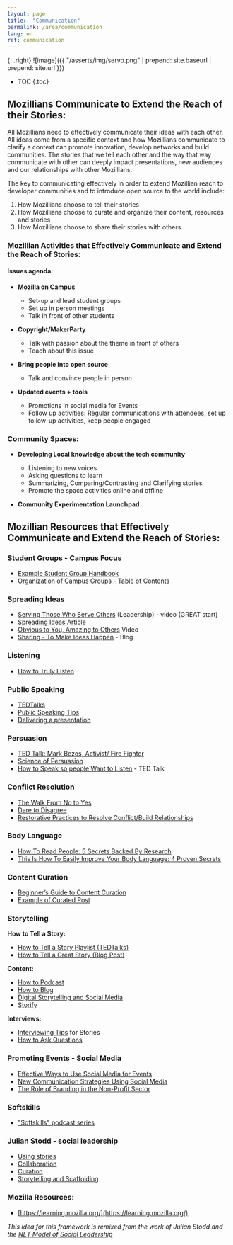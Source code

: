 ```yaml
---
layout: page
title:  "Communication"
permalink: /area/communication
lang: en
ref: communication
---
```


{: .right}
![image]({{ "/asserts/img/servo.png" | prepend: site.baseurl | prepend: site.url }})

* TOC
{:toc}

## Mozillians Communicate to Extend the Reach of their Stories:

All Mozillians need to effectively communicate their ideas with each other. All ideas come from a specific context and how Mozillians communicate to clarify a context can promote innovation, develop networks and build communities. The stories that we tell each other and the way that way communicate with other can deeply impact presentations, new audiences and our relationships with other Mozillians.

The key to communicating effectively in order to extend Mozillian reach to developer communities and to introduce open source to the world include:

1. How Mozillians choose to tell their stories
2. How Mozillians choose to curate and organize their content, resources and stories
3. How Mozillians choose to share their stories with others.

### Mozillian Activities that Effectively Communicate and Extend the Reach of Stories:

#### Issues agenda:

* **Mozilla on Campus**
  * Set-up and lead student groups
  * Set up in person meetings
  * Talk in front of other students


* **Copyright/MakerParty**
  * Talk with passion about the theme in front of others
  * Teach about this issue


* **Bring people into open source**
  * Talk and convince people in person


* **Updated events + tools**
  * Promotions in social media for Events
  * Follow up activities: Regular communications with attendees, set up follow-up activities, keep people engaged


### Community Spaces:

* **Developing Local knowledge about the tech community**
  * Listening to new voices
  * Asking questions to learn
  * Summarizing, Comparing/Contrasting and Clarifying stories
  * Promote the space activities online and offline


* **Community Experimentation Launchpad**

## Mozillian Resources that Effectively Communicate and Extend the Reach of Stories:

### Student Groups - Campus Focus

* [Example Student Group Handbook](http://www.aresearchguide.com/3tips.html)
* [Organization of Campus Groups - Table of Contents](https://docs.google.com/document/d/1GjuTjgIBXT_BQJIqfYSI0NArstP_PhPHMd2zKbJf91E/edit)

### Spreading Ideas

* [Serving Those Who Serve Others](https://www.youtube.com/watch?v=_8-dhTodlKI) (Leadership) - video (GREAT start)
* [Spreading Ideas Article](http://ssir.org/articles/entry/four_ways_to_spread_ideas)
* [Obvious to You, Amazing to Others](https://www.youtube.com/watch?v=xcmI5SSQLmE) Video
* [Sharing - To Make Ideas Happen](http://99u.com/articles/5549/share-to-make-ideas-happen) - Blog

### Listening

* [How to Truly Listen](https://www.youtube.com/watch?v=IU3V6zNER4g)

### Public Speaking

* [TEDTalks](http://www.inc.com/ss/jeff-haden/20-public-speaking-tips-best-ted-talks)
* [Public Speaking Tips](http://www.aresearchguide.com/3tips.html)
* [Delivering a presentation](https://www.youtube.com/watch?v=dEDcc0aCjaA)

### Persuasion

* [TED Talk: Mark Bezos, Activist/ Fire Fighter](https://www.ted.com/speakers/mark_bezos)
* [Science of Persuasion](https://www.youtube.com/watch?v=cFdCzN7RYbw)
* [How to Speak so people Want to Listen](https://www.youtube.com/watch?v=eIho2S0ZahI) - TED Talk

### Conflict Resolution

* [The Walk From No to Yes](https://www.ted.com/talks/william_ury?language=en)
* [Dare to Disagree](https://www.ted.com/talks/margaret_heffernan_dare_to_disagree?language=en)
* [Restorative Practices to Resolve Conflict/Build Relationships ](https://www.youtube.com/watch?v=wcLuVeHlrSs)

### Body Language

* [How To Read People: 5 Secrets Backed By Research](http://www.bakadesuyo.com/2016/06/how-to-read-people-2/)
* [This Is How To Easily Improve Your Body Language: 4 Proven Secrets](http://www.bakadesuyo.com/2016/07/body-language/?utm_source=%22Barking+Up+The+Wrong+Tree%22+Weekly+Newsletter&utm_campaign=9911631e61-blang_7_3_2016&utm_medium=email&utm_term=0_78d4c08a64-9911631e61-57709961)

### Content Curation

* [Beginner’s Guide to Content Curation](https://blog.hootsuite.com/beginners-guide-to-content-curation/)
* [Example of Curated Post](http://www.curata.com/blog/content-curation-the-art-of-a-curated-post-infographic/)

### Storytelling

**How to Tell a Story:**

* [How to Tell a Story Playlist (TEDTalks)](https://www.ted.com/playlists/62/how_to_tell_a_story)
* [How to Tell a Great Story (Blog Post)](http://www.wikihow.com/Tell-a-Great-Story)

**Content:**

* [How to Podcast](https://docs.google.com/document/d/1QW5bFDJEi8Txix0jVsxjAaci88m00FNTfKaS-sM0VgI/edit)
* [How to Blog](http://www.bloggingbasics101.com/how-do-i-start-a-blog/)
* [Digital Storytelling and Social Media](https://www.postplanner.com/digital-storytelling-techniques-secret-sauce-social-media/)
* [Storify](https://storify.com/)

**Interviews:**

* [Interviewing Tips](http://j-school.jrn.msu.edu/kc/lessons/interviewing-on-the-environment-beat/interviewing-tips/) for Stories
* [How to Ask Questions](http://www.lifehack.org/articles/communication/how-amazingly-good-asking-questions.html)

### Promoting Events - Social Media
* [Effective Ways to Use Social Media for Events](http://www.curata.com/blog/11-effective-ways-to-use-social-media-to-promote-your-content/)
* [New Communication Strategies Using Social Media](http://www.ncjw.org/media/PDFs/ConventionWorkshops/New%20Comm%20Strategies%20%20Using%20Social%20Media%20to%20Plan%20and%20Market%20Your%20Event.pdf)
* [The Role of Branding in the Non-Profit Sector](http://ssir.org/articles/entry/the_role_of_brand_in_the_nonprofit_sector)

### Softskills
* ["Softskills" podcast series](http://www.ccl.org/Leadership/podcast/listing.aspx)

### Julian Stodd - social leadership
* [Using stories](https://julianstodd.wordpress.com/2015/12/02/using-narrative-in-small-group-simulations-reflections-from-iitsec/)
* [Collaboration](https://julianstodd.wordpress.com/2014/04/01/collaboration-in-social-leadership-extract-from-the-new-book/)
* [Curation](https://julianstodd.wordpress.com/2016/03/14/aspects-of-social-leadership-2-curation/)
* [Storytelling and Scaffolding](https://julianstodd.wordpress.com/2015/03/25/storytelling-and-scaffolding/)

### Mozilla Resources:

* [https://learning.mozilla.org/](https://learning.mozilla.org/)

*This idea for this framework is remixed from the work of Julian Stodd and the [NET Model of Social Leadership](http://seasaltlearning.com/social-leadership/)*
